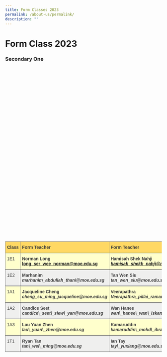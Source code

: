 ```yaml
---
title: Form Classes 2023
permalink: /about-us/permalink/
description: ""
---
```

Form Class 2023
===============

### Secondary One
<style type="text/css">
.tg  {border-collapse:collapse;border-spacing:0;}
.tg td{border-color:black;border-style:solid;border-width:1px;font-family:Arial, sans-serif;font-size:14px;
overflow:hidden;padding:10px 5px;word-break:normal;}
.tg th{border-color:black;border-style:solid;border-width:1px;font-family:Arial, sans-serif;font-size:14px;
  font-weight:normal;overflow:hidden;padding:10px 5px;word-break:normal;}
.tg .tg-rhkx{background-color:#EFEFEE;border-color:inherit;color:#3A3A3A;text-align:left;vertical-align:top}
.tg .tg-z14i{background-color:#EFEFEE;border-color:inherit;color:#3A3A3A;font-weight:bold;text-align:left;vertical-align:top}
.tg .tg-poi1{background-color:#FFC;border-color:inherit;color:#3A3A3A;font-weight:bold;text-align:left;vertical-align:top}
.tg .tg-wb7j{background-color:#FFD863;border-color:inherit;color:#3A3A3A;font-weight:bold;text-align:left;vertical-align:top}
.tg .tg-ht7a{background-color:#FFE9E9;border-color:inherit;color:#3A3A3A;font-weight:bold;text-align:center;vertical-align:top}
.tg .tg-rr8m{background-color:#FFC;border-color:inherit;color:#3A3A3A;text-align:left;vertical-align:top}
.tg .tg-0pky{border-color:inherit;text-align:left;vertical-align:top}
</style>

&nbsp; 
&nbsp;&nbsp;&nbsp; 
&nbsp;&nbsp;&nbsp; 
&nbsp;&nbsp;&nbsp; 
&nbsp;&nbsp;&nbsp; 
&nbsp; 
&nbsp; 
&nbsp;&nbsp;&nbsp; 
&nbsp;&nbsp;&nbsp; 
&nbsp; 
&nbsp; 
&nbsp;&nbsp;&nbsp; 
&nbsp; 
&nbsp; 
&nbsp;&nbsp;&nbsp; 
&nbsp;&nbsp;&nbsp; 
&nbsp;&nbsp;&nbsp; 
&nbsp;&nbsp;&nbsp; 
&nbsp; 
&nbsp; 

&nbsp;&nbsp;&nbsp; 

&nbsp;&nbsp;&nbsp; 

&nbsp;&nbsp;&nbsp; 

&nbsp;&nbsp;&nbsp; 

&nbsp; 

&nbsp; 

&nbsp;&nbsp;&nbsp; 

&nbsp;&nbsp;&nbsp; 

&nbsp;&nbsp;&nbsp; 

&nbsp;&nbsp;&nbsp; 

&nbsp; 

&nbsp; 

&nbsp;&nbsp;&nbsp; 

&nbsp;&nbsp;&nbsp; 

&nbsp;&nbsp;&nbsp; 

&nbsp;&nbsp;&nbsp; 

&nbsp; <table class="tg">
<thead><tr><th class="tg-wb7j"><span style="font-weight:bold">Class</span></th><th class="tg-wb7j"><span style="font-weight:bold">Form Teacher</span></th><th class="tg-wb7j"><span style="font-weight:bold">Form Teacher</span></th><th class="tg-wb7j"><span style="font-weight:bold">Form Teacher</span></th></tr>
</thead>
<tbody><tr><td class="tg-rr8m">1E1</td>
<td class="tg-poi1"><span>Norman Long</span><br><a href="mailto:long_ser_wee_norman@moe.edu.sg"><span>long_ser_wee_norman@moe.edu.sg</span></a></td>
<td class="tg-poi1"><span style="font-weight:bold">Hamisah&nbsp;Shek Nahji</span><br><a href="mailto:hamisah_shekh_nahji@moe.edu.sg"><span style="font-style:italic">hamisah_shekh_nahji@moe.edu.sg</span></a></td><td class="tg-rr8m"></td></tr><tr>
<td class="tg-rhkx">1E2</td>
<td class="tg-z14i"><span style="font-weight:bold">Marhanim</span><br><span style="font-style:italic">marhanim_abdullah_thani@moe.edu.sg</span></td>
<td class="tg-z14i"><span style="font-weight:bold">Tan Wen Siu</span><br><span style="font-style:italic">tan_wen_siu@moe.edu.sg</span></td><td class="tg-rhkx"></td></tr><tr><td class="tg-rr8m">1A1</td><td class="tg-poi1"><span style="font-weight:bold">Jacqueline Cheng</span><br><span style="font-style:italic">cheng_su_ming_jacqueline@moe.edu.sg</span></td><td class="tg-poi1"><span style="font-weight:bold">Veerapathra</span><br><span style="font-style:italic">Veerapathra_pillai_ramar@moe.edu.sg</span></td><td class="tg-rr8m"></td></tr><tr><td class="tg-rhkx">1A2</td><td class="tg-z14i"><span style="font-weight:bold">Candice Seet</span><br><span style="font-style:italic">candice\_seet\_siew\_yan@moe.edu.sg</span></td><td class="tg-z14i"><span style="font-weight:bold">Wan Hanee</span><br><span style="font-style:italic">wan\_hanee\_wan\_iskandar@moe.edu.sg</span></td><td class="tg-rhkx"></td></tr><tr><td class="tg-rr8m">1A3</td><td class="tg-poi1"><span style="font-weight:bold">Lau Yuan Zhen</span><br><span style="font-style:italic">lau\_yuan\_zhen@moe.edu.sg</span></td><td class="tg-poi1"><span style="font-weight:bold">Kamaruddin</span><br><span style="font-style:italic">kamaruddin\_mohd\_ibrahim@moe.edu.sg</span></td><td class="tg-rr8m"></td></tr><tr><td class="tg-rhkx">1T1</td><td class="tg-z14i"><span style="font-weight:bold">Ryan Tan</span><br><span style="font-style:italic">tan\_wei\_ming@moe.edu.sg</span></td>

<td class="tg-z14i"><span style="font-weight:bold">Ian Tay</span><br><span style="font-style:italic">tay\_yuxiang@moe.edu.sg</span></td><td class="tg-z14i"><span style="font-weight:bold">Chester Tan</span><br><span style="font-style:italic">chester\_tan\_yue\_jun@moe.edu.sg</span></td><td class="tg-rhkx"></td></tr></tbody></table>